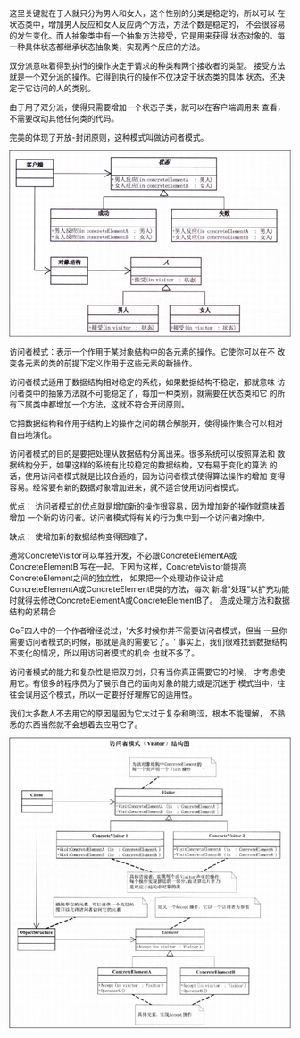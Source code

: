 这里关键就在于人就只分为男人和女人，这个性别的分类是稳定的，所以可以
在状态类中，增加男人反应和女人反应两个方法，方法个数是稳定的，
不会很容易的发生变化。而人抽象类中有一个抽象方法接受，它是用来获得
状态对象的。每一种具体状态都继承状态抽象类，实现两个反应的方法。

双分派意味着得到执行的操作决定于请求的种类和两个接收者的类型。
接受方法就是一个双分派的操作。它得到执行的操作不仅决定于状态类的具体
状态，还决定于它访问的人的类别。

由于用了双分派，使得只需要增加一个状态子类，就可以在客户端调用来
查看，不需要改动其他任何类的代码。

完美的体现了开放-封闭原则，这种模式叫做访问者模式。

![person](https://github.com/leihenqingze/fodder/blob/master/demo-designpattern/bigtalk-designpattern/c28/person.png?raw=true)

访问者模式：表示一个作用于某对象结构中的各元素的操作。它使你可以在不
改变各元素的类的前提下定义作用于这些元素的新操作。

访问者模式适用于数据结构相对稳定的系统，如果数据结构不稳定，那就意味
访问者类中的抽象方法就不可能稳定了，每加一种类别，就需要在状态类和它
的所有下属类中都增加一个方法，这就不符合开闭原则。

它把数据结构和作用于结构上的操作之间的耦合解脱开，使得操作集合可以相对
自由地演化。

访问者模式的目的是要把处理从数据结构分离出来。很多系统可以按照算法和
数据结构分开，如果这样的系统有比较稳定的数据结构，又有易于变化的算法
的话，使用访问者模式就是比较合适的，因为访问者模式使得算法操作的增加
变得容易。经常要有新的数据对象增加进来，就不适合使用访问者模式。

优点：
访问者模式的优点就是增加新的操作很容易，因为增加新的操作就意味着增加
一个新的访问者。访问者模式将有关的行为集中到一个访问者对象中。

缺点：
使增加新的数据结构变得困难了。

通常ConcreteVisitor可以单独开发，不必跟ConcreteElementA或ConcreteElementB
写在一起。正因为这样，ConcreteVisitor能提高ConcreteElement之间的独立性，
如果把一个处理动作设计成ConcreteElementA或ConcreteElementB类的方法，每次
新增"处理"以扩充功能时就得去修改ConcreteElementA或ConcreteElementB了。
造成处理方法和数据结构的紧耦合

GoF四人中的一个作者增经说过，'大多时候你并不需要访问者模式，但当
一旦你需要访问者模式的时候，那就是真的需要它了。'
事实上，我们很难找到数据结构不变化的情况，所以用访问者模式的机会
也就不多了。

访问者模式的能力和复杂性是把双刃剑，只有当你真正需要它的时候，
才考虑使用它。有很多的程序员为了展示自己的面向对象的能力或是沉迷于
模式当中，往往会误用这个模式，所以一定要好好理解它的适用性。

我们大多数人不去用它的原因是因为它太过于复杂和晦涩，根本不能理解，
不熟悉的东西当然就不会想着去应用它了。

![访问者模式](https://github.com/leihenqingze/fodder/blob/master/demo-designpattern/bigtalk-designpattern/c28/visitor.png?raw=true)